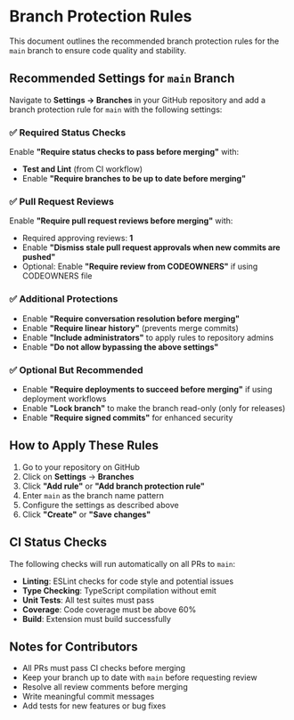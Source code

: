 # Branch Protection Rules

This document outlines the recommended branch protection rules for the `main` branch to ensure code quality and stability.

## Recommended Settings for `main` Branch

Navigate to **Settings → Branches** in your GitHub repository and add a branch protection rule for `main` with the following settings:

### ✅ Required Status Checks

Enable **"Require status checks to pass before merging"** with:
- **Test and Lint** (from CI workflow)
- Enable **"Require branches to be up to date before merging"**

### ✅ Pull Request Reviews

Enable **"Require pull request reviews before merging"** with:
- Required approving reviews: **1**
- Enable **"Dismiss stale pull request approvals when new commits are pushed"**
- Optional: Enable **"Require review from CODEOWNERS"** if using CODEOWNERS file

### ✅ Additional Protections

- Enable **"Require conversation resolution before merging"**
- Enable **"Require linear history"** (prevents merge commits)
- Enable **"Include administrators"** to apply rules to repository admins
- Enable **"Do not allow bypassing the above settings"**

### ✅ Optional But Recommended

- Enable **"Require deployments to succeed before merging"** if using deployment workflows
- Enable **"Lock branch"** to make the branch read-only (only for releases)
- Enable **"Require signed commits"** for enhanced security

## How to Apply These Rules

1. Go to your repository on GitHub
2. Click on **Settings** → **Branches**
3. Click **"Add rule"** or **"Add branch protection rule"**
4. Enter `main` as the branch name pattern
5. Configure the settings as described above
6. Click **"Create"** or **"Save changes"**

## CI Status Checks

The following checks will run automatically on all PRs to `main`:

- **Linting**: ESLint checks for code style and potential issues
- **Type Checking**: TypeScript compilation without emit
- **Unit Tests**: All test suites must pass
- **Coverage**: Code coverage must be above 60%
- **Build**: Extension must build successfully

## Notes for Contributors

- All PRs must pass CI checks before merging
- Keep your branch up to date with `main` before requesting review
- Resolve all review comments before merging
- Write meaningful commit messages
- Add tests for new features or bug fixes